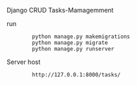 Django CRUD
Tasks-Mamagemment

run
```
        python manage.py makemigrations
        python manage.py migrate
        python manage.py runserver
```

Server host
```
        http://127.0.0.1:8000/tasks/
```
